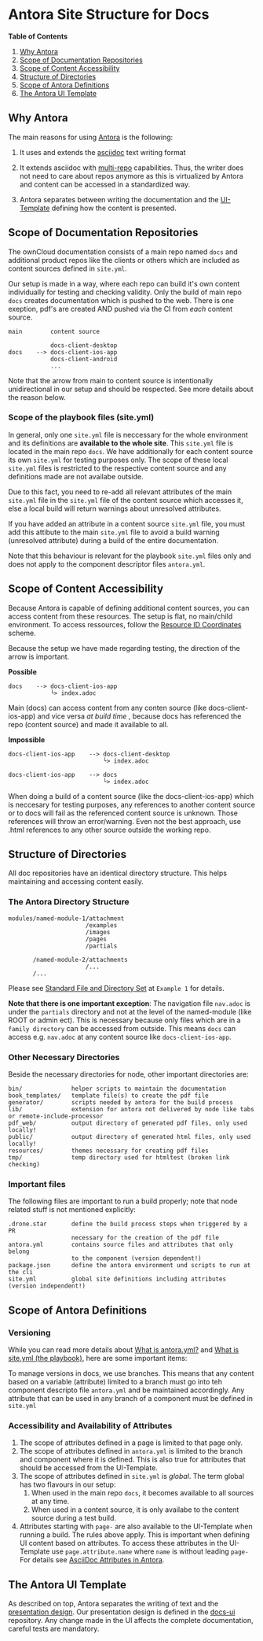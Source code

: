 # Antora Site Structure for Docs
[link-asciidoc]: https://docs.asciidoctor.org/asciidoc/latest/
[link-antora]: https://antora.org
[link-playbook]: https://docs.antora.org/antora/latest/playbook/
[link-ui]: https://docs.antora.org/antora-ui-default/
[link-resource-id]: https://docs.antora.org/antora/latest/page/resource-id-coordinates/
[link-standard-directories]: https://docs.antora.org/antora/latest/standard-directories/
[link-antora-yml]: https://docs.antora.org/antora/latest/component-version-descriptor/
[link-site-yml]: https://docs.antora.org/antora/latest/playbook/#whats-an-antora-playbook
[custom-attrib-link]: https://docs.antora.org/antora/latest/page/attributes/#custom-attributes
[antora-ui-link]: https://docs.antora.org/antora-ui-default/
[docs-ui-link]: https://github.com/owncloud/docs-ui

**Table of Contents**
1. [Why Antora](#why-antora)
2. [Scope of Documentation Repositories](#scope-of-documentation-repositories)
3. [Scope of Content Accessibility](#scope-of-content-accessibility)
4. [Structure of Directories](#structure-of-directories)
5. [Scope of Antora Definitions](#scope-of-antora-definitions)
6. [The Antora UI Template](#the-antora-ui-template)

## Why Antora

The main reasons for using [Antora][link-antora] is the following:

1. It uses and extends the [asciidoc][link-asciidoc] text writing format

2. It extends asciidoc with [multi-repo][link-playbook] capabilities. Thus, the writer does not need to care about repos anymore as this is virtualized by Antora and content can be accessed in a standardized way.

3. Antora separates between writing the documentation and the [UI-Template][link-ui] defining how the content is presented.

## Scope of Documentation Repositories

The ownCloud documentation consists of a main repo named `docs` and additional product repos like the clients or others which are included as content sources defined in `site.yml`.

Our setup is made in a way, where each repo can build it's own content individually for testing and checking validity. Only the build of main repo `docs` creates documentation which is pushed to the web. There is one exeption, pdf's are created AND pushed via the CI from _each_ content source.


```
main        content source

            docs-client-desktop
docs    --> docs-client-ios-app 
            docs-client-android
            ...

```
Note that the arrow from main to content source is intentionally unidirectional in our setup and should be respected. See more details about the reason below. 

### Scope of the playbook files (site.yml)

In general, only one `site.yml` file is neccessary for the whole environment and its definitions are **available to the whole site**. This `site.yml` file is located in the main repo `docs`. We have additionally for each content source its own `site.yml` for testing purposes only. The scope of these local `site.yml` files is restricted to the respective content source and any definitions made are not availabe outside. 

Due to this fact, you need to re-add all relevant attributes of the main `site.yml` file in the `site.yml` file of the content source which accesses it, else a local build will return warnings about unresolved attributes.

If you have added an attribute in a content source `site.yml` file, you must add this attibute to the main `site.yml` file to avoid a build warning (unresolved attribute) during a build of the entire documentation.

Note that this behaviour is relevant for the playbook `site.yml` files only and does not apply to the component descriptor files `antora.yml`.

## Scope of Content Accessibility

Because Antora is capable of defining additional content sources, you can access content from these resources. The setup is flat, no main/child environment. To access ressources, follow the [Resource ID Coordinates][link-resource-id] scheme.

Because the setup we have made regarding testing, the direction of the arrow is important.


**Possible**
```
docs    --> docs-client-ios-app
            └> index.adoc
```
Main (docs) can access content from any conten source (like docs-client-ios-app) and vice versa *at build time* , because docs has referenced the repo (content source) and made it available to all.

**Impossible**
```
docs-client-ios-app    --> docs-client-desktop
                           └> index.adoc

docs-client-ios-app    --> docs
                           └> index.adoc

```
When doing a build of a content source (like the docs-client-ios-app) which is neccesary for testing purposes, any references to another content source or to docs will fail as the referenced content source is unknown. Those references will throw an error/warning. Even not the best approach, use .html references to any other source outside the working repo.

## Structure of Directories

All doc repositories have an identical directory structure. This helps maintaining and accessing content easily.

### The Antora Directory Structure

```
modules/named-module-1/attachment
                      /examples
                      /images
                      /pages
                      /partials

       /named-module-2/attachments
                      /...
       /...
```

Please see [Standard File and Directory Set][link-standard-directories] at `Example 1` for details.

**Note that there is one important exception**:
The navigation file `nav.adoc` is under the `partials` directory and not at the level of the named-module (like ROOT or admin ect). This is necessary because only files which are in a `family directory` can be accessed from outside. This means `docs` can access e.g. `nav.adoc` at any content source like `docs-client-ios-app`.

### Other Necessary Directories

Beside the necessary directories for node, other important directories are:
```
bin/              helper scripts to maintain the documentation
book_templates/   template file(s) to create the pdf file
generator/        scripts needed by antora for the build process
lib/              extension for antora not delivered by node like tabs or remote-include-processor
pdf_web/          output directory of generated pdf files, only used locally!
public/           output directory of generated html files, only used locally!
resources/        themes necessary for creating pdf files
tmp/              temp directory used for htmltest (broken link checking)
```
### Important files

The following files are important to run a build properly; note that node related stuff is not mentioned explicitly:

```
.drone.star       define the build process steps when triggered by a PR
                  necessary for the creation of the pdf file 
antora.yml        contains source files and attributes that only belong
                  to the component (version dependent!)
package.json      define the antora environment und scripts to run at the cli
site.yml          global site definitions including attributes (version independent!)

```

## Scope of Antora Definitions

### Versioning

While you can read more details about [What is antora.yml?][link-antora-yml] and [What is site.yml (the playbook)][link-site-yml], here are some important items:

To manage versions in docs, we use branches. This means that any content based on a variable (attribute) limited to a branch must go into teh component descripto file `antora.yml` and be maintained accordingly. Any attribute that can be used in any branch of a component must be defined in `site.yml`

### Accessibility and Availability of Attributes 

1. The scope of attributes defined in a page is limited to that page only.
2. The scope of attributes defined in `antora.yml` is limited to the branch and component where it is defined. This is also true for attributes that should be accessed from the UI-Template.
3. The scope of attributes defined in `site.yml` is _global_. The term global has two flavours in our setup:
    1. When used in the main repo `docs`, it becomes available to all sources at any time.
    2. When used in a content source, it is only availabe to the content source during a test build.
4. Attributes starting with `page-` are also available to the UI-Template when running a build. The rules above apply. This is important when defining UI content based on attributes. To access these attributes in the UI-Template use `page.attribute.name` where `name` is without leading `page-` For details see [AsciiDoc Attributes in Antora][custom-attrib-link].

## The Antora UI Template

As described on top, Antora separates the writing of text and the [presentation design][antora-ui-link]. Our presentation design is defined in the [docs-ui][docs-ui-link] repository. Any change made in the UI affects the complete documentation, careful tests are mandatory.
